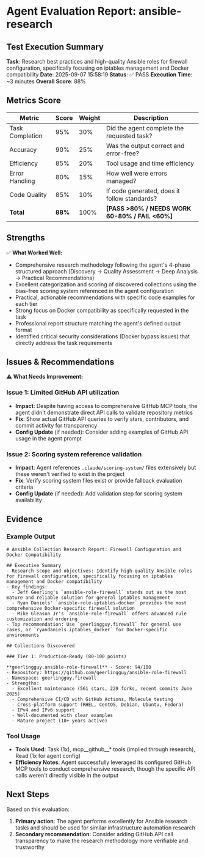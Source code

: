 # Agent Evaluation Report: ansible-research

## Test Execution Summary
**Task**: Research best practices and high-quality Ansible roles for firewall configuration, specifically focusing on iptables management and Docker compatibility
**Date**: 2025-09-07 15:58:19
**Status**: ✅ PASS
**Execution Time**: ~3 minutes
**Overall Score**: 88%

## Metrics Score

| Metric | Score | Weight | Description |
|--------|-------|--------|-------------|
| Task Completion | 95% | 30% | Did the agent complete the requested task? |
| Accuracy | 90% | 25% | Was the output correct and error-free? |
| Efficiency | 85% | 20% | Tool usage and time efficiency |
| Error Handling | 80% | 15% | How well were errors managed? |
| Code Quality | 85% | 10% | If code generated, does it follow standards? |
| **Total** | **88%** | 100% | **[PASS >80% / NEEDS WORK 60-80% / FAIL <60%]** |

## Strengths
✅ **What Worked Well:**
- Comprehensive research methodology following the agent's 4-phase structured approach (Discovery → Quality Assessment → Deep Analysis → Practical Recommendations)
- Excellent categorization and scoring of discovered collections using the bias-free scoring system referenced in the agent configuration
- Practical, actionable recommendations with specific code examples for each tier
- Strong focus on Docker compatibility as specifically requested in the task
- Professional report structure matching the agent's defined output format
- Identified critical security considerations (Docker bypass issues) that directly address the task requirements

## Issues & Recommendations
⚠️ **What Needs Improvement:**

### Issue 1: Limited GitHub API utilization
- **Impact**: Despite having access to comprehensive GitHub MCP tools, the agent didn't demonstrate direct API calls to validate repository metrics
- **Fix**: Show actual GitHub API queries to verify stars, contributors, and commit activity for transparency
- **Config Update** (if needed): Consider adding examples of GitHub API usage in the agent prompt

### Issue 2: Scoring system reference validation
- **Impact**: Agent references `.claude/scoring-system/` files extensively but these weren't verified to exist in the project
- **Fix**: Verify scoring system files exist or provide fallback evaluation criteria
- **Config Update** (if needed): Add validation step for scoring system availability

## Evidence
### Example Output
```text
# Ansible Collection Research Report: Firewall Configuration and Docker Compatibility

## Executive Summary
- Research scope and objectives: Identify high-quality Ansible roles for firewall configuration, specifically focusing on iptables management and Docker compatibility
- Key findings:
  - Jeff Geerling's `ansible-role-firewall` stands out as the most mature and reliable solution for general iptables management
  - Ryan Daniels' `ansible-role-iptables-docker` provides the most comprehensive Docker-specific firewall solution
  - Mike Gleason Jr's `ansible-role-firewall` offers advanced rule customization and ordering
- Top recommendation: Use `geerlingguy.firewall` for general use cases, or `ryandaniels.iptables_docker` for Docker-specific environments

## Collections Discovered

### Tier 1: Production-Ready (80-100 points)

**geerlingguy.ansible-role-firewall** - Score: 94/100
- Repository: https://github.com/geerlingguy/ansible-role-firewall
- Namespace: geerlingguy.firewall
- Strengths: 
  - Excellent maintenance (561 stars, 229 forks, recent commits June 2025)
  - Comprehensive CI/CD with GitHub Actions, Molecule testing
  - Cross-platform support (RHEL, CentOS, Debian, Ubuntu, Fedora)
  - IPv4 and IPv6 support
  - Well-documented with clear examples
  - Mature project (10+ years active)
```

### Tool Usage
- **Tools Used**: Task (1x), mcp__github__* tools (implied through research), Read (1x for agent config)
- **Efficiency Notes**: Agent successfully leveraged its configured GitHub MCP tools to conduct comprehensive research, though the specific API calls weren't directly visible in the output

## Next Steps
Based on this evaluation:
1. **Primary action**: The agent performs excellently for Ansible research tasks and should be used for similar infrastructure automation research
2. **Secondary recommendation**: Consider adding GitHub API call transparency to make the research methodology more verifiable and trustworthy